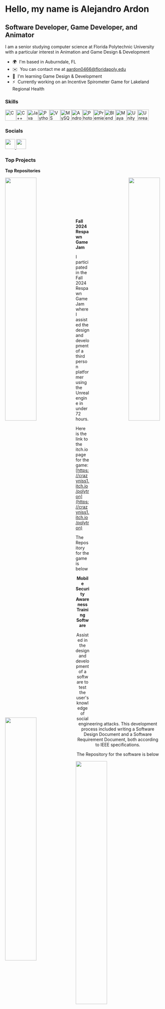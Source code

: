 Hello, my name is Alejandro Ardon
================================

Software Developer, Game Developer, and Animator
------------------------------------------------

I am a senior studying computer science at Florida Polytechnic University with a particular interest in Animation and Game Design & Development

* 🌍  I'm based in Auburndale, FL
* ✉️  You can contact me at [aardon0466@floridapoly.edu](mailto:aardon0466@floridapoly.edu)
* 🧠  I'm learning Game Design & Development
* ⚡  Currently working on an Incentive Spirometer Game for Lakeland Regional Health

### Skills


<p align="left">
<a href="https://docs.microsoft.com/en-us/cpp/?view=msvc-170" target="_blank" rel="noreferrer"><img src="https://raw.githubusercontent.com/danielcranney/readme-generator/main/public/icons/skills/c-colored.svg" width="36" height="36" alt="C" /></a><a href="https://docs.microsoft.com/en-us/cpp/?view=msvc-170" target="_blank" rel="noreferrer"><img src="https://raw.githubusercontent.com/danielcranney/readme-generator/main/public/icons/skills/cplusplus-colored.svg" width="36" height="36" alt="C++" /></a><a href="https://www.oracle.com/java/" target="_blank" rel="noreferrer"><img src="https://raw.githubusercontent.com/danielcranney/readme-generator/main/public/icons/skills/java-colored.svg" width="36" height="36" alt="Java" /></a><a href="https://www.python.org/" target="_blank" rel="noreferrer"><img src="https://raw.githubusercontent.com/danielcranney/readme-generator/main/public/icons/skills/python-colored.svg" width="36" height="36" alt="Python" /></a><a href="https://code.visualstudio.com/" target="_blank" rel="noreferrer"><img src="https://raw.githubusercontent.com/danielcranney/readme-generator/main/public/icons/skills/visualstudiocode.svg" width="36" height="36" alt="VS Code" /></a><a href="https://www.mysql.com/" target="_blank" rel="noreferrer"><img src="https://raw.githubusercontent.com/danielcranney/readme-generator/main/public/icons/skills/mysql-colored.svg" width="36" height="36" alt="MySQL" /></a><a href="https://developer.android.com/studio" target="_blank" rel="noreferrer"><img src="https://upload.wikimedia.org/wikipedia/commons/thumb/5/55/Android_Studio_Logo_%282023%29.svg/800px-Android_Studio_Logo_%282023%29.svg.png" width="36" height="36" alt="Android" /></a><a href="https://www.adobe.com/uk/products/photoshop.html" target="_blank" rel="noreferrer"><img src="https://raw.githubusercontent.com/danielcranney/readme-generator/main/public/icons/skills/photoshop-colored.svg" width="36" height="36" alt="Photoshop" /></a><a href="https://www.adobe.com/uk/products/premiere.html" target="_blank" rel="noreferrer"><img src="https://raw.githubusercontent.com/danielcranney/readme-generator/main/public/icons/skills/premierepro-colored.svg" width="36" height="36" alt="Premiere Pro" /></a><a href="https://www.blender.org/" target="_blank" rel="noreferrer"><img src="https://raw.githubusercontent.com/danielcranney/readme-generator/main/public/icons/skills/blender-colored.svg" width="36" height="36" alt="Blender" /></a><a href="https://www.autodesk.com/products/maya" target="_blank" rel="noreferrer"><img src="https://i.pinimg.com/originals/a6/a4/bf/a6a4bfb514e96ecf6fdbb6cce692cc48.png" width="36" height="36" alt="Maya" /></a><a href="https://www.unity.com/" target="_blank" rel="noreferrer"><img src="https://encrypted-tbn0.gstatic.com/images?q=tbn:ANd9GcQcv8cXiVDcXOHa1ZhuOimaaAnRfNfiqBkwzWS4N_lT4JNJaVM3VjMAr4yU2MzKwydBp4k&usqp=CAU" width="36" height="36" alt="Unity" /></a><a href="https://www.unrealengine.com/" target="_blank" rel="noreferrer"><img src="https://e7.pngegg.com/pngimages/214/636/png-clipart-unreal-tournament-unreal-engine-4-fortnite-others-thumbnail.png" width="36" height="36" alt="Unreal" /></a>
</p>


### Socials

<p align="left"> <a href="https://www.github.com/aardon0466" target="_blank" rel="noreferrer"> <picture> <source media="(prefers-color-scheme: dark)" srcset="https://raw.githubusercontent.com/danielcranney/readme-generator/main/public/icons/socials/github-dark.svg" /> <source media="(prefers-color-scheme: light)" srcset="https://raw.githubusercontent.com/danielcranney/readme-generator/main/public/icons/socials/github.svg" /> <img src="https://raw.githubusercontent.com/danielcranney/readme-generator/main/public/icons/socials/github.svg" width="32" height="32" /> </picture> </a> <a href="https://www.linkedin.com/in/alejandro-ardon-096246298/" target="_blank" rel="noreferrer"> <picture> <source media="(prefers-color-scheme: dark)" srcset="https://raw.githubusercontent.com/danielcranney/readme-generator/main/public/icons/socials/linkedin-dark.svg" /> <source media="(prefers-color-scheme: light)" srcset="https://raw.githubusercontent.com/danielcranney/readme-generator/main/public/icons/socials/linkedin.svg" /> <img src="https://raw.githubusercontent.com/danielcranney/readme-generator/main/public/icons/socials/linkedin.svg" width="32" height="32" /> </picture> </a></p>

### Top Projects

<b>Top Repositories</b>
<div width="100%" align="center"><a href="https://github.com/KelseaWasHere/Game-Jam-Fall-2024" align="left"><img align="left" width="45%" src="https://github-readme-stats.vercel.app/api/pin/?username=aardon0466&repo=KelseaWasHere/Game-Jam-Fall-2024&title_color=0891b2&text_color=ffffff&icon_color=0891b2&bg_color=1c1917&hide_border=true&locale=en" /></a><a href="https://github.com/KelseaWasHere/MobileSecuritySoftware" align="right"><img align="right" width="45%" src="https://github-readme-stats.vercel.app/api/pin/?username=aardon0466&repo=KelseaWasHere/MobileSecuritySoftware&title_color=0891b2&text_color=ffffff&icon_color=0891b2&bg_color=1c1917&hide_border=true&locale=en" /></a></div><br /><br /><br /><br /><br /><br /><br />

<b>Fall 2024 Respawn Game Jam</b>

I participated in the Fall 2024 Respawn Game Jam where I assisted the design and development of a third person platformer using the Unreal engine in under 72 hours.

Here is the link to the itch.io page for the game: [https://crazyniss1.itch.io/polytron](https://crazyniss1.itch.io/polytron)

The Repository for the game is below

<div width="100%" align="center"><a href="https://github.com/KelseaWasHere/Game-Jam-Fall-2024" align="left"><img align="left" width="45%" src="https://github-readme-stats.vercel.app/api/pin/?username=aardon0466&repo=KelseaWasHere/Game-Jam-Fall-2024&title_color=0891b2&text_color=ffffff&icon_color=0891b2&bg_color=1c1917&hide_border=true&locale=en" /></a>


<b>Mobile Security Awareness Training Software</b>

Assisted in the design and development of a software to test the user's knowledge of social engineering attacks. This development process included writing a Software Design Document and a Software Requirement Document, both according to IEEE specifications.

The Repository for the software is below

<div width="100%" align="center"><a href="https://github.com/KelseaWasHere/MobileSecuritySoftware" align="left"><img align="left" width="45%" src="https://github-readme-stats.vercel.app/api/pin/?username=aardon0466&repo=KelseaWasHere/MobileSecuritySoftware&title_color=0891b2&text_color=ffffff&icon_color=0891b2&bg_color=1c1917&hide_border=true&locale=en" /></a>

